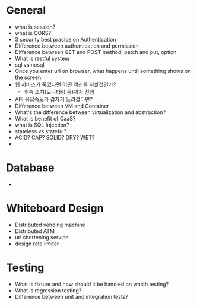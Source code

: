 # General
* what is session?
* what is CORS?
* 3 security best pracice on Authentication
* Difference between authentication and permission
* Difference between GET and POST method, patch and put, option
* What is restful system
* sql vs nosql
* Once you enter url on browser, what happens until something shows on the screen.
* 웹 서비스가 죽었다면 어떤 액션을 취할것인가?
  * 후속 조치(모니터링 등)까지 진행
* API 응답속도가 갑자기 느려졌다면?
* Difference between VM and Container
* What's the difference between virtualization and abstraction?
* What is benefit of CaaS?
* what is SQL Injection?
* stateless vs stateful?
* ACID? CAP? SOLID? DRY? WET?
* 

# Database
* 

# Whiteboard Design 
* Distributed vending machine
* Distributed ATM
* url shortening service
* design rate limiter

# Testing
* What is fixture and how should it be handled on which testing?
* What is regression testing?
* Difference between unit and integration tests?

